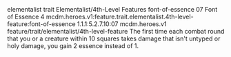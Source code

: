 <ability>
  <metadata>
    <class>elementalist</class>
    <feature_type>trait</feature_type>
    <file_dpath>Elementalist/4th-Level Features</file_dpath>
    <item_id>font-of-essence</item_id>
    <item_index>07</item_index>
    <item_name>Font of Essence</item_name>
    <level>4</level>
    <scc>mcdm.heroes.v1:feature.trait.elementalist.4th-level-feature:font-of-essence</scc>
    <scdc>1.1.1:5.2.7.10:07</scdc>
    <source>mcdm.heroes.v1</source>
    <type>feature/trait/elementalist/4th-level-feature</type>
  </metadata>
  <effects>
    <effect type="mundane">The first time each combat round that you or a creature within 10 squares takes damage that isn&apos;t untyped or holy damage, you gain 2 essence instead of 1.</effect>
  </effects>
</ability>
